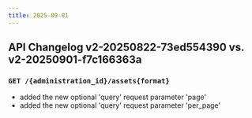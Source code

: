 ```yaml
---
title: 2025-09-01
---
```



## API Changelog v2-20250822-73ed554390 vs. v2-20250901-f7c166363a

### `GET /{administration_id}/assets{format}`
-  added the new optional 'query' request parameter 'page'
-  added the new optional 'query' request parameter 'per_page'
